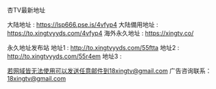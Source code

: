 杏TV最新地址

大陆地址  : https://lsp666.pse.is/4vfyp4
大陆備用地址 : https://to.xingtvyyds.com/4vfyp4 
海外永久地址  : https://xingtv.co/

永久地址发布站
地址1 : http://to.xingtvyyds.com/55ftta 
地址2 : http://to.xingtvyyds.com/55r4em 
地址3 :

若网域皆无法使用可以发送任意邮件到18xingtv@gmail.com
广告咨询联系：18xingtv@gmail.com
